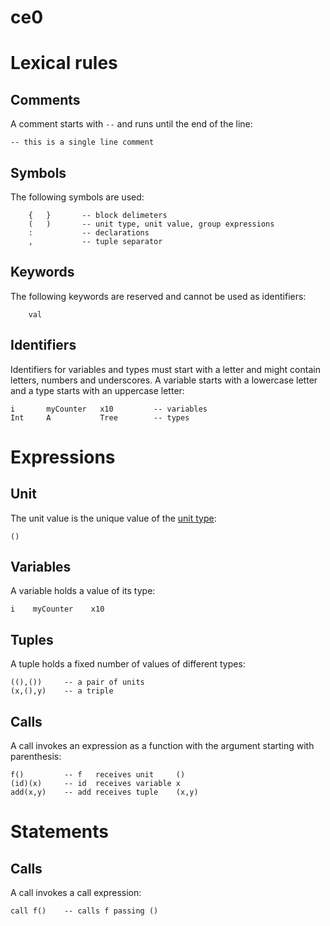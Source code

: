 # ce0

# Lexical rules

## Comments

A comment starts with `--` and runs until the end of the line:

```
-- this is a single line comment
```

## Symbols

The following symbols are used:

```
    {   }       -- block delimeters
    (   )       -- unit type, unit value, group expressions
    :           -- declarations
    ,           -- tuple separator
```

## Keywords

The following keywords are reserved and cannot be used as identifiers:

```
    val
```

## Identifiers

Identifiers for variables and types must start with a letter and might contain
letters, numbers and underscores.
A variable starts with a lowercase letter and a type starts with an uppercase
letter:

```
i       myCounter   x10         -- variables
Int     A           Tree        -- types
```

# Expressions

## Unit

The unit value is the unique value of the [unit type](TODO):

```
()
```

## Variables

A variable holds a value of its type:

```
i    myCounter    x10
```

## Tuples

A tuple holds a fixed number of values of different types:

```
((),())     -- a pair of units
(x,(),y)    -- a triple
```

## Calls

A call invokes an expression as a function with the argument starting with
parenthesis:

```
f()         -- f   receives unit     ()
(id)(x)     -- id  receives variable x
add(x,y)    -- add receives tuple    (x,y)
```

# Statements

## Calls

A call invokes a call expression:

```
call f()    -- calls f passing ()
```
